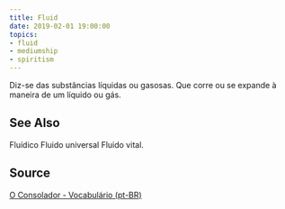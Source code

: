 ```yaml
---
title: Fluid
date: 2019-02-01 19:00:00
topics:
- fluid
- mediumship
- spiritism
---
```


Diz-se das substâncias líquidas ou gasosas.  Que corre ou se expande à maneira
de um líquido ou gás.

## See Also
Fluídico
Fluido universal
Fluido vital.

## Source
[O Consolador - Vocabulário (pt-BR)](http://www.oconsolador.com.br/linkfixo/vocabulario/principal.html)


